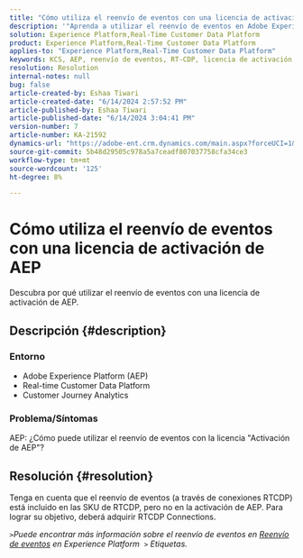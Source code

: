 ```yaml
---
title: "Cómo utiliza el reenvío de eventos con una licencia de activación de AEP"
description: '"Aprenda a utilizar el reenvío de eventos en Adobe Experience Platform".'
solution: Experience Platform,Real-Time Customer Data Platform
product: Experience Platform,Real-Time Customer Data Platform
applies-to: "Experience Platform,Real-Time Customer Data Platform"
keywords: KCS, AEP, reenvío de eventos, RT-CDP, licencia de activación, Customer Journey Analytics, Adobe Experience Platform
resolution: Resolution
internal-notes: null
bug: false
article-created-by: Eshaa Tiwari
article-created-date: "6/14/2024 2:57:52 PM"
article-published-by: Eshaa Tiwari
article-published-date: "6/14/2024 3:04:41 PM"
version-number: 7
article-number: KA-21592
dynamics-url: "https://adobe-ent.crm.dynamics.com/main.aspx?forceUCI=1&pagetype=entityrecord&etn=knowledgearticle&id=bd391872-5e2a-ef11-840a-6045bd029b18"
source-git-commit: 5b48d29505c978a5a7ceadf807037758cfa34ce3
workflow-type: tm+mt
source-wordcount: '125'
ht-degree: 8%

---
```


# Cómo utiliza el reenvío de eventos con una licencia de activación de AEP


Descubra por qué utilizar el reenvío de eventos con una licencia de activación de AEP.

## Descripción {#description}


### Entorno

- Adobe Experience Platform (AEP)
- Real-time Customer Data Platform
- Customer Journey Analytics


### Problema/Síntomas

AEP: ¿Cómo puede utilizar el reenvío de eventos con la licencia &quot;Activación de AEP&quot;?


## Resolución {#resolution}


Tenga en cuenta que el reenvío de eventos (a través de conexiones RTCDP) está incluido en las SKU de RTCDP, pero no en la activación de AEP.
Para lograr su objetivo, deberá adquirir RTCDP Connections.

*`>`Puede encontrar más información sobre el reenvío de eventos en [Reenvío de eventos](https://experienceleague.adobe.com/docs/experience-platform/tags/event-forwarding/overview.html?lang=en) en Experience Platform  `>`  Etiquetas.*


